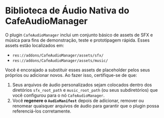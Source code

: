 # Biblioteca de Áudio Nativa do CafeAudioManager

O plugin `CafeAudioManager` inclui um conjunto básico de assets de SFX e música para fins de demonstração, teste e prototipagem rápida. Esses assets estão localizados em:

*   `res://addons/CafeAudioManager/assets/sfx/`
*   `res://addons/CafeAudioManager/assets/music/`

Você é encorajado a substituir esses assets de placeholder pelos seus próprios ou adicionar novos. Ao fazer isso, certifique-se de que:

1.  Seus arquivos de áudio personalizados sejam colocados dentro dos diretórios `sfx_root_path` e `music_root_path` (ou seus subdiretórios) que você configurou para o nó `CafeAudioManager`.
2.  Você **regenere o `AudioManifest`** depois de adicionar, remover ou renomear quaisquer arquivos de áudio para garantir que o plugin possa referenciá-los corretamente.